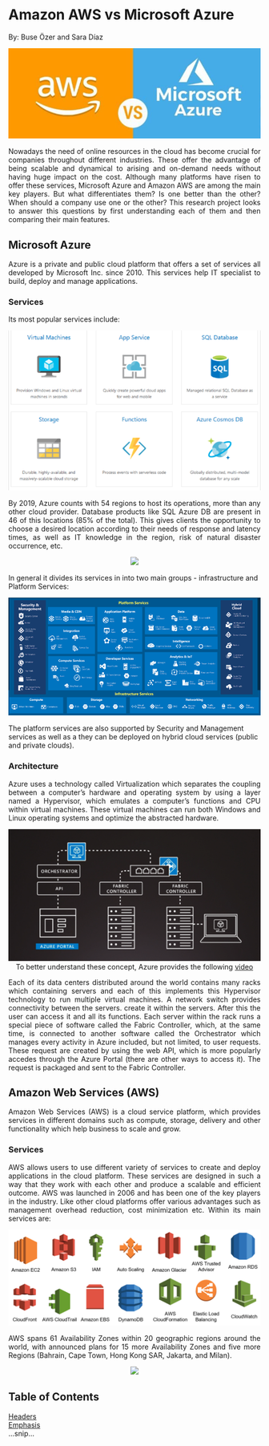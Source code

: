 # Amazon AWS vs Microsoft Azure
By: Buse Özer and Sara Díaz 

<p align="center"><img src="./images/awsVsAzure.jpg"/></p>

<p align="justify">
 Nowadays the need of online resources in the cloud has become crucial for companies throughout different industries. These offer the advantage of being scalable and dynamical to arising and on-demand needs without having huge impact on the cost. Although many platforms have risen to offer these services, Microsoft Azure and Amazon AWS are among the main key players. But what differentiates them? Is one better than the other? When should a company use one or the other? This research project looks to answer this questions by first understanding each of them and then comparing their main features.
</p>



## Microsoft Azure

<p align="justify"> Azure is a private and public cloud platform that offers a set of services all developed by Microsoft Inc. since 2010. This services help IT specialist to build, deploy and manage applications.
</p>

### Services

Its most popular services include: 

<p align="center"><img src="./images/azureproducts.png"/></p>
 
<p align="justify"> By 2019, Azure counts with 54 regions to host its operations, more than any other cloud provider. Database products like SQL Azure DB are present in 46 of this locations (85% of the total). This gives clients the opportunity to choose a desired location according to their needs of response and latency times, as well as IT knowledge in the region, risk of natural disaster occurrence, etc. </p> 
 
<p align="center"><img src="https://azurecomcdn.azureedge.net/cvt-a27fc75dcc932103683fbfcee92c51b694a67773a46466966b5fee3e80c103ce/images/shared/regions-map-large.svg"/></p>

In general it divides its services in into two main groups - infrastructure and Platform Services: 

<p align="center"><img src="./images/ServicesSchema.png"/></p>

The platform services are also supported by Security and Management services as well as a they can be deployed on hybrid cloud services (public and private clouds).

### Architecture

<p align="justify"> Azure uses a technology called Virtualization which separates the coupling between a computer’s hardware and operating system by using a layer named a Hypervisor, which emulates a computer’s functions and CPU within virtual machines. These virtual machines can run both Windows and Linux operating systems and optimize the abstracted hardware. </p>

<p align="center"><img src="./images/awsArch.png"/>
To better understand these concept, Azure provides the following <a href="https://www.microsoft.com/en-us/videoplayer/embed/RE2ixGo">video</a></p>

<p align="justify"> Each of its data centers distributed around the world contains many racks which containing servers and each of this implements this Hypervisor technology to run multiple virtual machines. A network switch provides connectivity between the servers.  create it within the servers. After this the user can access it and all its functions. Each server within the rack runs a special piece of software called the Fabric Controller, which, at the same time, is connected to another software called the Orchestrator which manages every activity in Azure included, but not limited, to user requests. These request are created by using the web API, which is more popularly accedes through the Azure Portal (there are other ways to access it). The request is packaged and sent to the Fabric Controller. </p>

## Amazon Web Services (AWS)

<p align="justify">  Amazon Web Services (AWS) is a cloud service platform, which provides services in different domains such as compute, storage, delivery and other functionality which help business to scale and grow. </p>

### Services
 
<p align="justify"> AWS allows users to use different variety of services to create and deploy applications in the cloud platform. These services are designed in such a way that they work with each other and produce a scalable and efficient outcome. AWS was launched in 2006 and has been one of the key players in the industry. Like other cloud platforms offer various advantages such as management overhead reduction, cost minimization etc. Within its main services are: </p>

<p align="center"><img src="./images/AWSservices.png"/></p>

<p align="justify"> AWS spans 61 Availability Zones within 20 geographic regions around the world, with announced plans for 15 more Availability Zones and five more Regions (Bahrain, Cape Town, Hong Kong SAR, Jakarta, and Milan). </p>

<p align="center"><img src="https://d1.awsstatic.com/about-aws/regions/Global%20Infrastructure%20Map-Jakarta%20and%20Hong%20Kong_update.1fcad512779992000de22e2e3344c3839d2a8d6b.png"/></p>
 
## Table of Contents  
[Headers](#headers)  
[Emphasis](#emphasis)  
...snip...    
<a name="headers"/>

  
 
